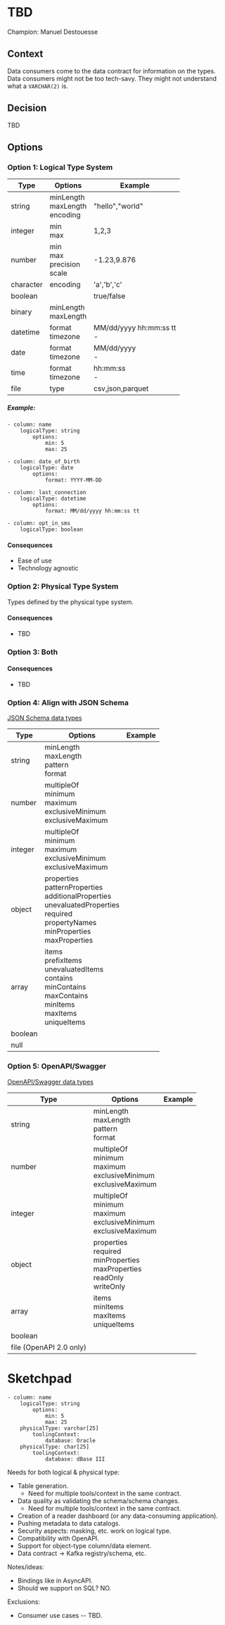 # TBD

Champion: Manuel Destouesse

## Context

Data consumers come to the data contract for information on the types.
Data consumers might not be too tech-savy. They might not understand what a `VARCHAR(2)` is.

## Decision

TBD

## Options

### Option 1: Logical Type System

| Type      | Options                            | Example                      |
|-----------|------------------------------------|------------------------------|
| string    | minLength<br>maxLength<br>encoding | "hello","world"              |
| integer   | min<br>max                         | 1,2,3                        |
| number    | min<br>max<br>precision<br>scale   | -1.23,9.876                  |
| character | encoding                           | 'a','b','c'                  |
| boolean   |                                    | true/false                   |
| binary    | minLength<br>maxLength             |                              |
| datetime  | format<br>timezone                 | MM/dd/yyyy hh:mm:ss tt<br> - |
| date      | format<br>timezone                 | MM/dd/yyyy<br> -             |
| time      | format<br>timezone                 | hh:mm:ss<br> -               |
| file      | type                               | csv,json,parquet             |


##### Example:
```
- column: name
    logicalType: string
        options:
            min: 5
            max: 25

- column: date_of_birth
    logicalType: date
        options:
            format: YYYY-MM-DD
            
- column: last_connection
    logicalType: datetime
        options:
            format: MM/dd/yyyy hh:mm:ss tt

- column: opt_in_sms
    logicalType: boolean

```

#### Consequences
- Ease of use
- Technology agnostic

### Option 2: Physical Type System

Types defined by the physical type system.

#### Consequences
- TBD

### Option 3: Both

#### Consequences
- TBD

### Option 4: Align with JSON Schema

[JSON Schema data types](https://json-schema.org/understanding-json-schema/reference/type)

| Type     | Options                                                                                                                                         | Example                      |
|----------|-------------------------------------------------------------------------------------------------------------------------------------------------|------------------------------|
| string   | minLength<br>maxLength<br>pattern<br>format                                                                                                     |                              |
| number   | multipleOf<br>minimum<br>maximum<br>exclusiveMinimum<br>exclusiveMaximum                                                                        |                              |
| integer  | multipleOf<br>minimum<br>maximum<br>exclusiveMinimum<br>exclusiveMaximum                                                                        |                              |
| object   | properties<br>patternProperties<br>additionalProperties<br>unevaluatedProperties<br>required<br>propertyNames<br>minProperties<br>maxProperties |                              |
| array    | items<br>prefixItems<br>unevaluatedItems<br>contains<br>minContains<br>maxContains<br>minItems<br>maxItems<br>uniqueItems                       |                              |
| boolean  |                                                                                                                                                 |                              |
| null     |                                                                                                                                                 |                              |

### Option 5: OpenAPI/Swagger

[OpenAPI/Swagger data types](https://swagger.io/docs/specification/data-models/data-types/)

| Type                    | Options                                                                           | Example                      |
|-------------------------|-----------------------------------------------------------------------------------|------------------------------|
| string                  | minLength<br>maxLength<br>pattern<br>format                                       |                              |
| number                  | multipleOf<br>minimum<br>maximum<br>exclusiveMinimum<br>exclusiveMaximum          |                              |
| integer                 | multipleOf<br>minimum<br>maximum<br>exclusiveMinimum<br>exclusiveMaximum          |                              |
| object                  | properties<br>required<br>minProperties<br>maxProperties<br>readOnly<br>writeOnly |                              |
| array                   | items<br>minItems<br>maxItems<br>uniqueItems                                      |                              |
| boolean                 |                                                                                   |                              |
| file (OpenAPI 2.0 only) |                                                                                   |                              |


# Sketchpad

```
- column: name
    logicalType: string
        options:
            min: 5
            max: 25
    physicalType: varchar[25]
        toolingContext:
            database: Oracle
    physicalType: char[25]
        toolingContext:
            database: dBase III

```

Needs for both logical & physical type:
 * Table generation.
   * Need for multiple tools/context in the same contract.
 * Data quality as validating the schema/schema changes.
   * Need for multiple tools/context in the same contract.
 * Creation of a reader dashboard (or any data-consuming application).
 * Pushing metadata to data catalogs.
 * Security aspects: masking, etc. work on logical type.
 * Compatibility with OpenAPI.
 * Support for object-type column/data element.
 * Data contract -> Kafka registry/schema, etc.

Notes/ideas:
 * Bindings like in AsyncAPI.
 * Should we support on SQL? NO.

Exclusions:
 * Consumer use cases -- TBD.


